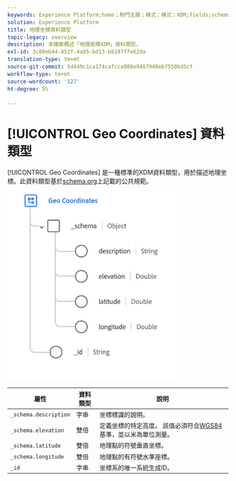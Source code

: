 ```yaml
---
keywords: Experience Platform;home；熱門主題；模式；模式；XDM;fields;schemas;geo;coordinates;datatype；資料類型；
solution: Experience Platform
title: 地理坐標資料類型
topic-legacy: overview
description: 本檔案概述「地理座標XDM」資料類型。
exl-id: 3c80eb44-852f-4a95-bd13-b6197ffe62da
translation-type: tm+mt
source-git-commit: 5d449c1ca174cafcca988e9487940eb7550bd5cf
workflow-type: tm+mt
source-wordcount: '127'
ht-degree: 5%

---
```


# [!UICONTROL Geo Coordinates] 資料類型

[!UICONTROL Geo Coordinates] 是一種標準的XDM資料類型，用於描述地理坐標。此資料類型基於[schema.org](https://schema.org/GeoCoordinates)上記載的公共規範。

<img src="../images/data-types/geo-coordinates.png" width="400" /><br />

| 屬性 | 資料類型 | 說明 |
| --- | --- | --- |
| `_schema.description` | 字串 | 坐標標識的說明。 |
| `_schema.elevation` | 雙倍 | 定義坐標的特定高度。 該值必須符合[WGS84](http://gisgeography.com/wgs84-world-geodetic-system/)基準，並以米為單位測量。 |
| `_schema.latitude` | 雙倍 | 地理點的符號垂直坐標。 |
| `_schema.longitude` | 雙倍 | 地理點的有符號水準座標。 |
| `_id` | 字串 | 坐標系的唯一系統生成ID。 |
